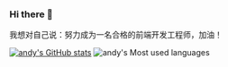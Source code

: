 ### Hi there 👋

<!--
**andyChenAn/andyChenAn** is a ✨ _special_ ✨ repository because its `README.md` (this file) appears on your GitHub profile.

Here are some ideas to get you started:

- 🔭 I’m currently working on ...
- 🌱 I’m currently learning ...
- 👯 I’m looking to collaborate on ...
- 🤔 I’m looking for help with ...
- 💬 Ask me about ...
- 📫 How to reach me: ...
- 😄 Pronouns: ...
- ⚡ Fun fact: ...
-->
我想对自己说：努力成为一名合格的前端开发工程师，加油！

[![andy's GitHub stats](https://github-readme-stats.vercel.app/api?username=andyChenAn)](https://github.com/anuraghazra/github-readme-stats)
![andy's Most used languages](https://github-readme-stats.vercel.app/api/top-langs/?username=andyChenAn&layout=compact&hide_border=true&langs_count=10)
